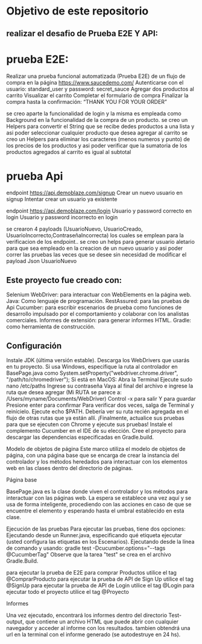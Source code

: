 # Objetivo de este repositorio

## realizar el desafio de Prueba E2E Y API:

# prueba E2E:
Realizar una prueba funcional automatizada (Prueba E2E) de un flujo de compra en la página https://www.saucedemo.com/
  Autenticarse con el usuario: standard_user y password: secret_sauce
  Agregar dos productos al carrito
  Visualizar el carrito
  Completar el formulario de compra
  Finalizar la compra hasta la confirmación: “THANK YOU FOR YOUR ORDER”

se creo aparte la funcionalidad de login y la misma es empleada como Background en la funcionalidad de la compra de un producto.
se creo un Helpers para convertir el String que se recibe dedes productos a una lista y asi poder seleccionar cualquier producto que desea agregar al carrito
se creo un Helpers para eliminar los caracteres (menos numeros y punto) de los precios de los productos y asi poder verificar que la sumatoria de los productos agregados al carrito es igual al subtotal
  
# prueba Api
endpoint  https://api.demoblaze.com/signup
  Crear un nuevo usuario en signup
  Intentar crear un usuario ya existente

endpoint  https://api.demoblaze.com/login
  Usuario y password correcto en login
  Usuario y password incorrecto en login

se crearon 4 payloads (UsuarioNuevo, UsuarioCreado, UsuarioIncorrecto,ContraseñaIncorrecta) los cuales se emplean para la verificacion de los endpoint.. se creo un helps para generar usuario aletario para que sea empleado en la creacion de un nuevo usuario y asi poder correr las pruebas las veces que se desee sin necesidad de modificar el payload Json UsuarioNuevo

## Este proyecto fue creado con:

Selenium WebDriver: para interactuar con WebElements en la página web. 
Java: Como lenguaje de programación. 
RestAssured: para las pruebas de Api
Cucumber: para escribir escenarios de prueba como funciones de desarrollo impulsado por el comportamiento y colaborar con los analistas comerciales. 
Informes de extensión: para generar informes HTML. 
Gradle: como herramienta de construcción. 

## Configuración

Instale JDK (última versión estable). Descarga los WebDrivers que usarás en tu proyecto. Si usa Windows, especifique la ruta al controlador en BasePage.java como System.setProperty("webdriver.chrome.driver", "/path/to/chromedriver"); Si está en MacOS: Abra la Terminal Ejecute sudo nano /etc/paths Ingrese su contraseña Vaya al final del archivo e ingrese la ruta que desea agregar (Mi RUTA se parece a: /Users/myname/Documents/WebDriver) Control -x para salir Y para guardar Presione enter para confirmar Para verificar dos veces, salga de Terminal y reinícielo. Ejecute echo $PATH. Debería ver su ruta recién agregada en el flujo de otras rutas que ya están allí. ¡Finalmente, actualice sus pruebas para que se ejecuten con Chrome y ejecute sus pruebas! Instale el complemento Cucumber en el IDE de su elección. Cree el proyecto para descargar las dependencias especificadas en Gradle.build.

Modelo de objetos de página Este marco utiliza el modelo de objetos de página, con una página base que se encarga de crear la instancia del controlador y los métodos heredados para interactuar con los elementos web en las clases dentro del directorio de páginas.

Página base

BasePage.java es la clase donde viven el controlador y los métodos para interactuar con las páginas web. La espera se establece una vez aquí y se usa de forma inteligente, procediendo con las acciones en caso de que se encuentre el elemento y esperando hasta el umbral establecido en esta clase.

Ejecución de las pruebas Para ejecutar las pruebas, tiene dos opciones:
Ejecutando desde un Runner.java, especificando qué etiqueta ejecutar (usted configura las etiquetas en los Escenarios). Ejecutando desde la línea de comando y usando: gradle test -Dcucumber.options="--tags @CucumberTag" Observe que la tarea "test" se crea en el archivo Gradle.Build.

para ejecutar la prueba de E2E para comprar Productos utilice el tag @ComprarProducto
para ejecutar la prueba de API de Sign Up utilice el tag @SignUp 
para ejecutar la prueba de API de Login utilice el tag @Login
para ejecutar todo el proyecto utilice el tag @Proyecto

Informes

Una vez ejecutado, encontrará los informes dentro del directorio Test-output, que contiene un archivo HTML que puede abrir con cualquier navegador y acceder al informe con los resultados.
tambien obtendrá una url en la terminal con el informe generado (se autodestruye en 24 hs).
